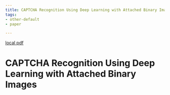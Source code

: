 ```yaml
---
title: CAPTCHA Recognition Using Deep Learning with Attached Binary Images
tags:
- other-default
- paper

---
```


[local pdf](../../../pdfs/CAPTCHA%20Recognition%20Using%20Deep%20Learning%20with%20Attached%20Binary%20Images.pdf)

# CAPTCHA Recognition Using Deep Learning with Attached Binary Images

